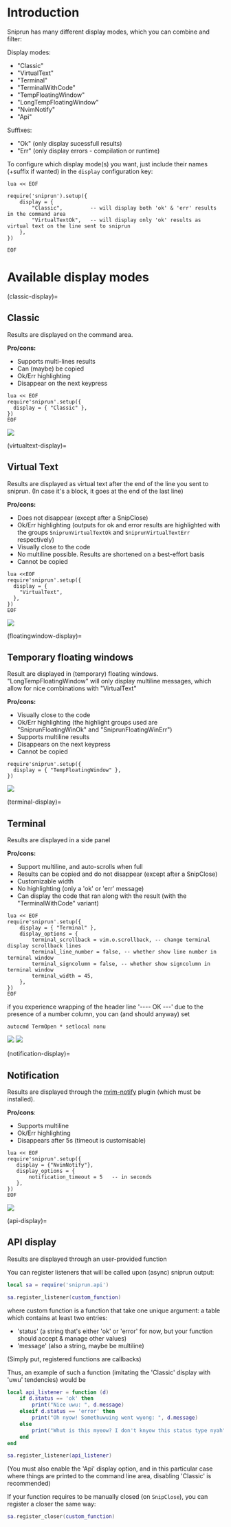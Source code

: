 # Introduction

Sniprun has many different display modes, which you can combine and filter:

Display modes:

- "Classic"
- "VirtualText"
- "Terminal"
- "TerminalWithCode"
- "TempFloatingWindow"
- "LongTempFloatingWindow"
- "NvimNotify"
- "Api"

Suffixes:

- "Ok" (only display sucessfull results)
- "Err" (only display errors - compilation or runtime)

To configure which display mode(s) you want, just include their names (+suffix if wanted) in the `display` configuration key:

```
lua << EOF

require('sniprun').setup({
    display = {
        "Classic",         -- will display both 'ok' & 'err' results in the command area
        "VirtualTextOk",   -- will display only 'ok' results as virtual text on the line sent to sniprun
    },
})

EOF
```

# Available display modes

(classic-display)=
## Classic

Results are displayed on the command area.

**Pro/cons:**

 - Supports multi-lines results
 - Can (maybe) be copied
 - Ok/Err highlighting
 - Disappear on the next keypress

```
lua << EOF
require'sniprun'.setup({
  display = { "Classic" },
})
EOF
```

    
![](../../ressources/visual_assets/classic.png) 



(virtualtext-display)=
## Virtual Text

Results are displayed as virtual text after the end of the line you sent to sniprun. (In case it's a block, it goes at the end of the last line)

**Pro/cons:**

 - Does not disappear (except after a SnipClose)
 - Ok/Err highlighting (outputs for ok and error results are highlighted with the groups `SniprunVirtualTextOk` and `SniprunVirtualTextErr` respectively)
 - Visually close to the code
 - No multiline possible. Results are shortened on a best-effort basis
 - Cannot be copied

```
lua <<EOF
require'sniprun'.setup({
  display = {
    "VirtualText",
  },
})
EOF
```

 ![](../../ressources/visual_assets/virtual_text.png)


(floatingwindow-display)=
## Temporary floating windows

Result are displayed in (temporary) floating windows. "LongTempFloatingWindow" will only display multiline messages, which allow for nice combinations with "VirtualText"

**Pro/cons:**

 - Visually close to the code
 - Ok/Err highlighting (the highlight groups used are "SniprunFloatingWinOk" and "SniprunFloatingWinErr")
 - Supports multiline results
 - Disappears on the next keypress
 - Cannot be copied

```
require'sniprun'.setup({
  display = { "TempFloatingWindow" },
})
```

![](../../ressources/visual_assets/floating_window.png) 

(terminal-display)=
## Terminal

Results are displayed in a side panel

**Pro/cons:**

 - Support multiline, and auto-scrolls when full
 - Results can be copied and do not disappear (except after a SnipClose)
 - Customizable width
 - No highlighting (only a 'ok' or 'err' message)
 - Can display the code that ran along with the result (with the "TerminalWithCode" variant)

```
lua << EOF
require'sniprun'.setup({
    display = { "Terminal" },
    display_options = {
        terminal_scrollback = vim.o.scrollback, -- change terminal display scrollback lines
        terminal_line_number = false, -- whether show line number in terminal window
        terminal_signcolumn = false, -- whether show signcolumn in terminal window
        terminal_width = 45,
    },
})
EOF
```


if you experience wrapping of the header line '---- OK ---' due to the presence of a number column, you can (and should anyway) set 

```vim
autocmd TermOpen * setlocal nonu
```

 
![](../../ressources/visual_assets/terminal.png)
![](../../ressources/visual_assets/terminalWithCode.png)


(notification-display)=
## Notification

Results are displayed through the [nvim-notify](https://github.com/rcarriga/nvim-notify) plugin (which must be installed).

**Pro/cons**:

 - Supports multiline
 - Ok/Err highlighting
 - Disappears after 5s (timeout is customisable)


 ```
lua << EOF
require'sniprun'.setup({
    display = {"NvimNotify"},
    display_options = {
        notification_timeout = 5   -- in seconds
    },
})
EOF
```

![](../../ressources/visual_assets/nvimnotify.png) 

(api-display)=
## API display

Results are displayed through an user-provided function

You can register listeners that will be called upon (async) sniprun output:


```lua
local sa = require('sniprun.api')

sa.register_listener(custom_function)
```

where custom function is a function that take one unique argument: a table which contains at least two entries:

 - 'status' (a string that's either 'ok' or 'error' for now, but your function should accept & manage other values)
 - 'message' (also a string, maybe be multiline)

(Simply put, registered functions are callbacks)


Thus, an example of such a function (imitating the 'Classic' display with 'uwu' tendencies) would be

```lua
local api_listener = function (d)
    if d.status == 'ok' then
        print("Nice uwu: ", d.message)
    elseif d.status == 'error' then
        print("Oh nyow! Somethuwuing went wyong: ", d.message)
    else 
        print("Whut is this myeow? I don't knyow this status type nyah")
    end
end

sa.register_listener(api_listener)
```

(You must also enable the 'Api' display option, and in this particular case where things are printed to the command line area, disabling 'Classic' is recommended)


If your function requires to be manually closed (on `SnipClose`), you can register a closer the same way:

```lua
sa.register_closer(custom_function)
```

